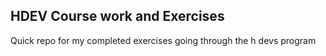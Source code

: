 ## HDEV Course work and Exercises

Quick repo for my completed exercises going through the h devs program
